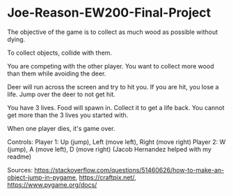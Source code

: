 # Joe-Reason-EW200-Final-Project
The objective of the game is to collect as much wood as possible without dying.

To collect objects, collide with them.

You are competing with the other player. You want to collect more wood than them while avoiding the deer.

Deer will run across the screen and try to hit you. If you are hit, you lose a life. Jump over the deer to not get hit.

You have 3 lives. Food will spawn in. Collect it to get a life back. You cannot get more than the 3 lives you started with.

When one player dies, it's game over.

Controls:
  Player 1: Up (jump), Left (move left), Right (move right)
  Player 2: W (jump), A (move left), D (move right)
(Jacob Hernandez helped with my readme)

Sources:
https://stackoverflow.com/questions/51460626/how-to-make-an-object-jump-in-pygame, 
https://craftpix.net/, 
https://www.pygame.org/docs/
